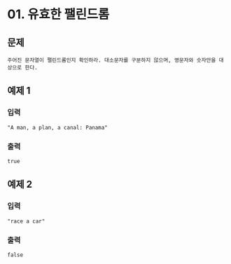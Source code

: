 # 01. 유효한 팰린드롬
## 문제
```
주어진 문자열이 팰린드롬인지 확인하라. 대소문자를 구분하지 않으며, 영문자와 숫자만을 대상으로 한다.
```

## 예제 1
### 입력
```
"A man, a plan, a canal: Panama"
```
### 출력
```
true
```

## 예제 2
### 입력
```
"race a car"
```
### 출력
```
false
```